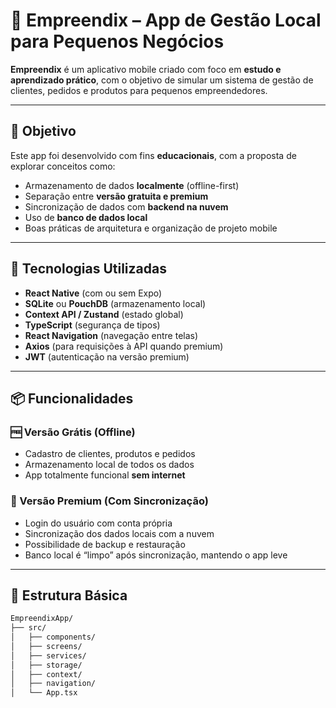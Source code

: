 # 📱 Empreendix – App de Gestão Local para Pequenos Negócios

**Empreendix** é um aplicativo mobile criado com foco em **estudo e aprendizado prático**, com o objetivo de simular um sistema de gestão de clientes, pedidos e produtos para pequenos empreendedores.

---

## 🚀 Objetivo

Este app foi desenvolvido com fins **educacionais**, com a proposta de explorar conceitos como:

- Armazenamento de dados **localmente** (offline-first)
- Separação entre **versão gratuita e premium**
- Sincronização de dados com **backend na nuvem**
- Uso de **banco de dados local**
- Boas práticas de arquitetura e organização de projeto mobile

---

## 🧩 Tecnologias Utilizadas

- **React Native** (com ou sem Expo)
- **SQLite** ou **PouchDB** (armazenamento local)
- **Context API / Zustand** (estado global)
- **TypeScript** (segurança de tipos)
- **React Navigation** (navegação entre telas)
- **Axios** (para requisições à API quando premium)
- **JWT** (autenticação na versão premium)

---

## 📦 Funcionalidades

### 🆓 Versão Grátis (Offline)
- Cadastro de clientes, produtos e pedidos
- Armazenamento local de todos os dados
- App totalmente funcional **sem internet**

### 💎 Versão Premium (Com Sincronização)
- Login do usuário com conta própria
- Sincronização dos dados locais com a nuvem
- Possibilidade de backup e restauração
- Banco local é “limpo” após sincronização, mantendo o app leve

---

## 📁 Estrutura Básica

```bash
EmpreendixApp/
├── src/
│   ├── components/
│   ├── screens/
│   ├── services/
│   ├── storage/
│   ├── context/
│   ├── navigation/
│   └── App.tsx
